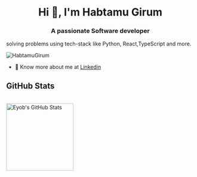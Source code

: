 <h1 align="center">Hi 👋, I'm Habtamu Girum</h1>
<h3 align="center">A passionate Software developer</h3>  solving problems using tech-stack like Python, React,TypeScript and more.

<p align="left"> <img src="https://komarev.com/ghpvc/?username=HabibiGirum&label=Profile%20views&color=0e75b6&style=flat" alt="HabtamuGirum" /> </p>


- 👨 Know more about me at [Linkedin](https://www.linkedin.com/in/habtamu-girum-832082245)

## GitHub Stats

<!-- <a href="https://github.com/HabibiGirum">
  <img height="180em" src="https://github-readme-stats.vercel.app/api?username=HabibiGirum&show_icons=true&theme=shades-of-purple&count_private=true" alt="Habtam's GitHub Stats" />
  
[![Habtamu's GitHub stats-Dark](https://github-readme-stats.vercel.app/api?username=HabibiGirum&layout=compact&show_icons=true&theme=dark#gh-dark-mode-only)](https://github.com/HabibiGirum/github-readme-stats#gh-dark-mode-only)
[![Eyobs's GitHub stats-Dark](https://github-readme-stats.vercel.app/api/top-langs/?username=HabibiGirum&layout=compact&hide=SCSS&show_icons=true&theme=dark#gh-dark-mode-only&layout=compact)](https://github.com/HabibiGirum/github-readme-stats#gh-dark-mode-only)
[![Habtamu's GitHub stats-Light](https://github-readme-stats.vercel.app/api?username=HabibiGirum&show_icons=true&layout=compact&theme=default#gh-light-mode-only)](https://github.com/HabibiGirum/github-readme-stats#gh-light-mode-only)
[![Habtamu's GitHub stats-Light](https://github-readme-stats.vercel.app/api/top-langs/?username=HabibiGirum&layout=compact&show_icons=true&hide=SCSS&theme=default#gh-light-mode-only)](https://github.com/HabibiGirum/github-readme-stats#gh-light-mode-only)
-->

<!--
<a href="https://github.com/HabibiGirum">
  <img height="180em" src="https://github-readme-stats.vercel.app/api?username=HabibiGirum&show_icons=true&layout=compact&theme=default#gh-light-mode-only" alt="Habtamu's GitHub Stats" />
  <img height="180em" src="https://github-readme-stats.vercel.app/api/top-langs/?username=HabibiGirum&layout=compact&show_icons=true&hide=SCSS&theme=default#gh-light-mode-only" 
    alt="Habtamu's GitHub Top Languages" />
</a>
-->


<br/>



<a href="https://github.com/HabibiGirum">
  <img height="180em" src="https://github-readme-stats.vercel.app/api?username=HabibiGirum&layout=compact&show_icons=true&theme=dark#gh-dark-mode-only" alt="Eyob's GitHub Stats" />
<!--   <img height="180em" src="https://github-readme-stats.vercel.app/api/top-langs/?username=HabibiGirum&layout=compact&hide=SCSS&show_icons=true&theme=dark#gh-dark-mode-only&layout=compact" 
    alt="Habtamu's GitHub Top Languages" /> -->
</a>
